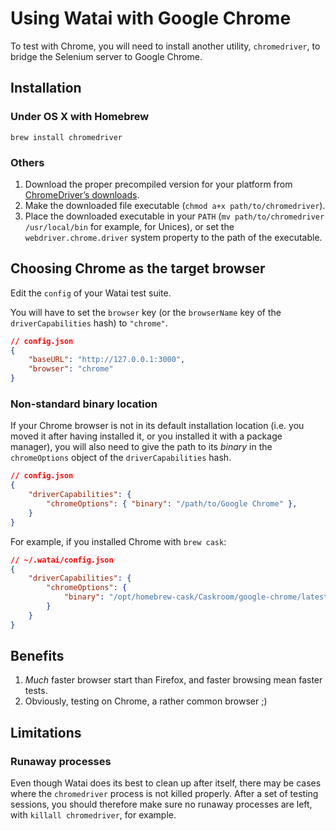 Using Watai with Google Chrome
==============================

To test with Chrome, you will need to install another utility, `chromedriver`, to bridge the Selenium server to Google Chrome.


Installation
------------

### Under OS X with Homebrew

    brew install chromedriver

### Others

1. Download the proper precompiled version for your platform from [ChromeDriver’s downloads](http://code.google.com/p/chromedriver/downloads/list).
2. Make the downloaded file executable (`chmod a+x path/to/chromedriver`).
3. Place the downloaded executable in your `PATH` (`mv path/to/chromedriver /usr/local/bin` for example, for Unices), or set the `webdriver.chrome.driver` system property to the path of the executable.


Choosing Chrome as the target browser
-------------------------------------

Edit the `config` of your Watai test suite.

You will have to set the `browser` key (or the `browserName` key of the `driverCapabilities` hash) to `"chrome"`.

```json
// config.json
{
    "baseURL": "http://127.0.0.1:3000",
    "browser": "chrome"
}
```

### Non-standard binary location

If your Chrome browser is not in its default installation location (i.e. you moved it after having installed it, or you installed it with a package manager), you will also need to give the path to its _binary_ in the `chromeOptions` object of the `driverCapabilities` hash.

```json
// config.json
{
    "driverCapabilities": {
        "chromeOptions": { "binary": "/path/to/Google Chrome" },
    }
}
```

For example, if you installed Chrome with `brew cask`:

```json
// ~/.watai/config.json
{
    "driverCapabilities": {
        "chromeOptions": {
            "binary": "/opt/homebrew-cask/Caskroom/google-chrome/latest/Google Chrome.app/Contents/MacOS/Google Chrome",
        }
    }
}
```


Benefits
--------

1. _Much_ faster browser start than Firefox, and faster browsing mean faster tests.
2. Obviously, testing on Chrome, a rather common browser  ;)


Limitations
-----------

### Runaway processes

Even though Watai does its best to clean up after itself, there may be cases where the `chromedriver` process is not killed properly. After a set of testing sessions, you should therefore make sure no runaway processes are left, with `killall chromedriver`, for example.
